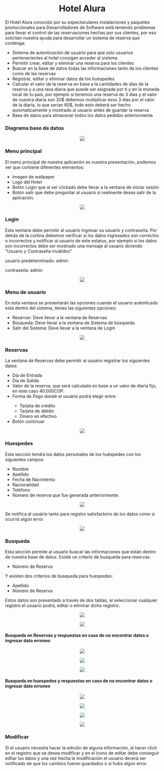<h1 align="center">Hotel Alura</h1>
El Hotel Alura conocido por su espectaculares instalaciones y paquetes promocionales para Desarrolladores de 
Software está teniendo problemas para llevar el control de las reservaciones hechas por sus clientes, por eso solicitan nuestra ayuda para desarrollar un sistema de reserva que contenga:
<ul>
  <li>Sistema de autenticación de usuario para que solo usuarios pertenecientes al hotel consigan acceder al sistema</li>
  <li>Permitir crear, editar y eliminar una reserva para los clientes</li>
  <li>Buscar en la base de datos todas las informaciones tanto de los clientes como de las reservas</li>
  <li>Registrar, editar y eliminar datos de los huéspedes</li>
  <li>Calcular el valor de la reserva en base a la cantidades de días de la reserva y a una tasa diaria que puede ser asignada por ti y en la moneda local de tu país, por ejemplo si tenemos una reserva de 3 dias y el valor de nuestra diaria son 20$ debemos multiplicar esos 3 dias por el valor de la diaria, lo que serian 60$, todo esto deberá ser hecho automaticamente y mostrado al usuario antes de guardar la reserva</li>
  <li>Base de datos para almacenar todos los datos pedidos anteriormente</li>
</ul>
<h3>Diagrama base de datos</h3>
<p align="center">
  <img src = "https://github.com/brayan-chiquito/Proyecto-hotel-alura/assets/54116336/b70ddc26-63fa-495b-b95f-3d19d184db89">
<p>
<h3>Menu principal</h3>
El menú principal de nuestra aplicación es nuestra presentación, podemos ver que contiene diferentes elementos:
<ul>
  <li>Imagen de wallpaper</li>
  <li>Logo del Hotel</li>
  <li>Botón Login que al ser clickado debe llevar a la ventana de iniciar sesión</li>
  <li>Botón salir que debe preguntar al usuario si realmente desea salir de la aplicación.</li>
</ul>
<p align="center">
  <img src = "https://github.com/brayan-chiquito/Proyecto-hotel-alura/assets/54116336/fa11d254-7a9b-4f99-ad4b-b5ec0b8ec7fd">
<p>
<h3>Login</h3>
<p>Esta ventana debe permitir al usuario ingresar su usuario y contraseña.
Por detrás de la cortina debemos verificar si los datos ingresados son correctos o incorrectos y notificar al usuario de este estatus, por ejemplo si los datos son incorrectos debe ser mostrado una mensaje al usuario diciendo "Usuario y Contraseña inválidos"</p>
<p>usuario predeterminado: admin</p>
<p>contraseña: admin</p>
<p align="center">
  <img src = "https://github.com/brayan-chiquito/Proyecto-hotel-alura/assets/54116336/902c5b11-03aa-46c6-880f-8015203ebbb3">
<p>
<h3>Menu de usuario</h3>
En esta ventana se presentarán las opciones cuando el usuario autenticado está dentro del sistema, tienes las siguientes opciones:
<ul>
  <li>Reservar: Deve llevar a la ventana de Reservas</li>
  <li>Búsqueda: Deve llevar a la ventana de Sistema de búsqueda.</li>
  <li>Salir del Sistema: Deve llevar a la ventana de Login</li>
</ul>
<p align="center">
  <img src = "https://github.com/brayan-chiquito/Proyecto-hotel-alura/assets/54116336/3951cc98-f5f4-48f8-8886-0c703e7d704a">
<p>
<h3>Reservas</h3>
La ventana de Reservas debe permitir al usuário registrar los siguientes datos:
<ul>
  <li>Día de Entrada</li>
  <li>Día de Salida</li>
  <li>Valor de la reserva, que será calculado en base a un valor de diaria fijo, en este caso 40.000COP.</li>
  <li>Forma de Pago donde el usuário podrá elegir entre:</li>
    <ul>
      <li>Tarjeta de crédito</li>
      <li>Tarjeta de débito</li>
      <li>Dinero en efectivo</li>
    </ul>
  <li>Botón continuar</li>
</ul>
<p align="center">
  <img src = "https://github.com/brayan-chiquito/Proyecto-hotel-alura/assets/54116336/f7c888f8-fc1e-4bf9-ac62-1870c182c560">
<p>
<h3>Huespedes</h3>
Esta sección tendrá los datos personales de los huéspedes con los siguientes campos:
<ul>
  <li>Nombre</li>
  <li>Apellido</li>
  <li>Fecha de Nacimiento</li>
  <li>Nacionalidad</li>
  <li>Teléfono</li>
  <li>Número de reserva que fue generada anteriormente.</li>
</ul>
<p align="center">
  <img src = "https://github.com/brayan-chiquito/Proyecto-hotel-alura/assets/54116336/a95efe84-5f6c-4be1-9092-b56e47730110">
<p>
Se notifica al usuário tanto para registro satisfactorio de los datos como si ocurrió algún error.
<p align="center">
  <img src = "https://github.com/brayan-chiquito/Proyecto-hotel-alura/assets/54116336/d2a09c3e-4674-4ad6-8eb2-4a2ac906bbe0">
<p>
<h3>Busqueda</h3>
Esta sección permite al usuario buscar las informaciones que están dentro de nuestra base de datos.
Existe un criterio de busqueda para reservas:
<ul>
  <li>Número de Reserva</li>
</ul>
Y existen dos criterios de busqueda para huespedes:
<ul>
  <li>Apellido</li>
  <li>Número de Reserva</li>
</ul>
Estos datos son presentado a través de dos tablas, al seleccionar cualquier registro el usuario podrá, editar o eliminar dicho registro.
<p align="center">
  <img src = "https://github.com/brayan-chiquito/Proyecto-hotel-alura/assets/54116336/038e6fd0-80db-4217-b149-f47e340917a3">
<p>
<p align="center">
  <img src = "https://github.com/brayan-chiquito/Proyecto-hotel-alura/assets/54116336/128172ea-d9c9-44fd-a321-c0512da89cba">
<p>
<h4>Busqueda en Reservas y respuestas en caso de no encontrar datos o ingresar dato erroneo</h4>
<p align="center">
  <img src = "https://github.com/brayan-chiquito/Proyecto-hotel-alura/assets/54116336/c0e52be0-717f-4856-936f-d2cab745d614">
<p>
  <p align="center">
  <img src = "https://github.com/brayan-chiquito/Proyecto-hotel-alura/assets/54116336/d0dfa5d8-2f99-4d41-9120-f75995134c38">
<p>
<p>
  <p align="center">
  <img src = "https://github.com/brayan-chiquito/Proyecto-hotel-alura/assets/54116336/d0c1ac10-bc36-4e23-8969-ca3fa7a32f0c)">
<p>
<h4>Busqueda en huespedes y respuestas en caso de no encontrar datos o ingresar dato erroneo</h4>
<p>
  <p align="center">
  <img src = "https://github.com/brayan-chiquito/Proyecto-hotel-alura/assets/54116336/4f13892d-9968-4543-8bff-7b7bd4cd5366">
<p>
<p>
  <p align="center">
  <img src = "https://github.com/brayan-chiquito/Proyecto-hotel-alura/assets/54116336/4b31b389-efa1-417a-b4cd-81837c2adbf8">
<p>
<p>
  <p align="center">
  <img src = "https://github.com/brayan-chiquito/Proyecto-hotel-alura/assets/54116336/5f2a87a4-d414-4a95-8ad2-7b537a5705ae">
<p>
  <p>
  <p align="center">
  <img src = "https://github.com/brayan-chiquito/Proyecto-hotel-alura/assets/54116336/94eb6265-397a-447b-8528-b55116eca888">
<p>
<h3>Modificar</h3>
<p>Si el usuario necesita hacer la edición de alguna información, al hacer click en el registro que se desea modificar y en el icono de editar debe conseguir editar los datos y una vez hecha la modificación el usuario deverá ser notificado de que los cambios fueron guardados o si hubo algún error.</p>
